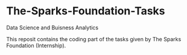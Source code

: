 # The-Sparks-Foundation-Tasks
Data Science and Buisness Analytics 

This reposit contains the coding part of the tasks given by The Sparks Foundation (Internship).
